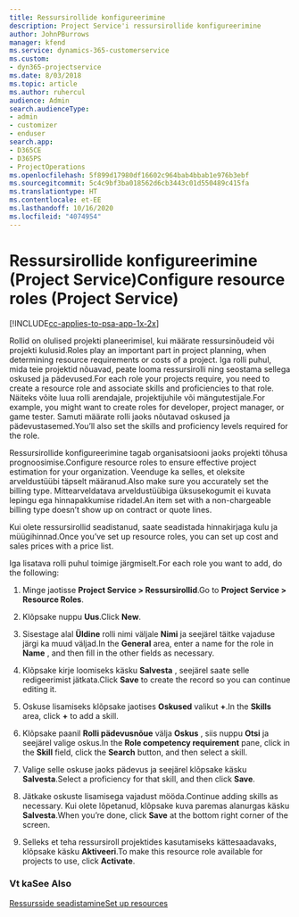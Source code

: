 ```yaml
---
title: Ressursirollide konfigureerimine
description: Project Service'i ressursirollide konfigureerimine
author: JohnPBurrows
manager: kfend
ms.service: dynamics-365-customerservice
ms.custom:
- dyn365-projectservice
ms.date: 8/03/2018
ms.topic: article
ms.author: ruhercul
audience: Admin
search.audienceType:
- admin
- customizer
- enduser
search.app:
- D365CE
- D365PS
- ProjectOperations
ms.openlocfilehash: 5f899d17980df16602c964bab4bbab1e976b3ebf
ms.sourcegitcommit: 5c4c9bf3ba018562d6cb3443c01d550489c415fa
ms.translationtype: HT
ms.contentlocale: et-EE
ms.lasthandoff: 10/16/2020
ms.locfileid: "4074954"
---
```

# <a name="configure-resource-roles-project-service"></a><span data-ttu-id="d24ca-103">Ressursirollide konfigureerimine (Project Service)</span><span class="sxs-lookup"><span data-stu-id="d24ca-103">Configure resource roles (Project Service)</span></span>

[!INCLUDE[cc-applies-to-psa-app-1x-2x](../includes/cc-applies-to-psa-app-1x-2x.md)]

<span data-ttu-id="d24ca-104">Rollid on olulised projekti planeerimisel, kui määrate ressursinõudeid või projekti kulusid.</span><span class="sxs-lookup"><span data-stu-id="d24ca-104">Roles play an important part in project planning, when determining resource requirements or costs of a project.</span></span> <span data-ttu-id="d24ca-105">Iga rolli puhul, mida teie projektid nõuavad, peate looma ressursirolli ning seostama sellega oskused ja pädevused.</span><span class="sxs-lookup"><span data-stu-id="d24ca-105">For each role your projects require, you need to create a resource role and associate skills and proficiencies to that role.</span></span> <span data-ttu-id="d24ca-106">Näiteks võite luua rolli arendajale, projektijuhile või mängutestijale.</span><span class="sxs-lookup"><span data-stu-id="d24ca-106">For example, you might want to create roles for developer, project manager, or game tester.</span></span> <span data-ttu-id="d24ca-107">Samuti määrate rolli jaoks nõutavad oskused ja pädevustasemed.</span><span class="sxs-lookup"><span data-stu-id="d24ca-107">You’ll also set the skills and proficiency levels required for the role.</span></span>  
  
 <span data-ttu-id="d24ca-108">Ressursirollide konfigureerimine tagab organisatsiooni jaoks projekti tõhusa prognoosimise.</span><span class="sxs-lookup"><span data-stu-id="d24ca-108">Configure resource roles to ensure effective project estimation for your organization.</span></span>  <span data-ttu-id="d24ca-109">Veenduge ka selles, et oleksite arveldustüübi täpselt määranud.</span><span class="sxs-lookup"><span data-stu-id="d24ca-109">Also make sure you accurately set the billing type.</span></span> <span data-ttu-id="d24ca-110">Mittearveldatava arveldustüübiga üksusekogumit ei kuvata lepingu ega hinnapakkumise ridadel.</span><span class="sxs-lookup"><span data-stu-id="d24ca-110">An item set with a non-chargeable billing type doesn’t show up on contract or quote lines.</span></span>  
  
 <span data-ttu-id="d24ca-111">Kui olete ressursirollid seadistanud, saate seadistada hinnakirjaga kulu ja müügihinnad.</span><span class="sxs-lookup"><span data-stu-id="d24ca-111">Once you’ve set up resource roles, you can set up cost and sales prices with a price list.</span></span>  
  
 <span data-ttu-id="d24ca-112">Iga lisatava rolli puhul toimige järgmiselt.</span><span class="sxs-lookup"><span data-stu-id="d24ca-112">For each role you want to add, do the following:</span></span>  
  
1.  <span data-ttu-id="d24ca-113">Minge jaotisse **Project Service > Ressursirollid**.</span><span class="sxs-lookup"><span data-stu-id="d24ca-113">Go to **Project Service > Resource Roles**.</span></span>  
  
2.  <span data-ttu-id="d24ca-114">Klõpsake nuppu **Uus**.</span><span class="sxs-lookup"><span data-stu-id="d24ca-114">Click **New**.</span></span>  
  
3.  <span data-ttu-id="d24ca-115">Sisestage alal **Üldine** rolli nimi väljale **Nimi** ja seejärel täitke vajaduse järgi ka muud väljad.</span><span class="sxs-lookup"><span data-stu-id="d24ca-115">In the **General** area, enter a name for the role in **Name** , and then fill in the other fields as necessary.</span></span>  
  
4.  <span data-ttu-id="d24ca-116">Klõpsake kirje loomiseks käsku **Salvesta** , seejärel saate selle redigeerimist jätkata.</span><span class="sxs-lookup"><span data-stu-id="d24ca-116">Click **Save** to create the record so you can continue editing it.</span></span>  
  
5.  <span data-ttu-id="d24ca-117">Oskuse lisamiseks klõpsake jaotises **Oskused** valikut **+**.</span><span class="sxs-lookup"><span data-stu-id="d24ca-117">In the **Skills** area, click **+** to add a skill.</span></span>  
  
6.  <span data-ttu-id="d24ca-118">Klõpsake paanil **Rolli pädevusnõue** välja **Oskus** , siis nuppu **Otsi** ja seejärel valige oskus.</span><span class="sxs-lookup"><span data-stu-id="d24ca-118">In the **Role competency requirement** pane, click in the **Skill** field, click the **Search** button, and then select a skill.</span></span>  
  
7.  <span data-ttu-id="d24ca-119">Valige selle oskuse jaoks pädevus ja seejärel klõpsake käsku **Salvesta**.</span><span class="sxs-lookup"><span data-stu-id="d24ca-119">Select a proficiency for that skill, and then click **Save**.</span></span>  
  
8.  <span data-ttu-id="d24ca-120">Jätkake oskuste lisamisega vajadust mööda.</span><span class="sxs-lookup"><span data-stu-id="d24ca-120">Continue adding skills as necessary.</span></span> <span data-ttu-id="d24ca-121">Kui olete lõpetanud, klõpsake kuva paremas alanurgas käsku **Salvesta**.</span><span class="sxs-lookup"><span data-stu-id="d24ca-121">When you’re done, click **Save** at the bottom right corner of the screen.</span></span>  
  
9. <span data-ttu-id="d24ca-122">Selleks et teha ressursiroll projektides kasutamiseks kättesaadavaks, klõpsake käsku **Aktiveeri**.</span><span class="sxs-lookup"><span data-stu-id="d24ca-122">To make this resource role available for projects to use, click **Activate**.</span></span>  
  
### <a name="see-also"></a><span data-ttu-id="d24ca-123">Vt ka</span><span class="sxs-lookup"><span data-stu-id="d24ca-123">See Also</span></span>  
 [<span data-ttu-id="d24ca-124">Ressursside seadistamine</span><span class="sxs-lookup"><span data-stu-id="d24ca-124">Set up resources</span></span>](../psa/set-up-resources.md)
